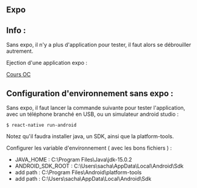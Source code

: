 ## Expo

## Info :

Sans expo, il n'y a plus d'application pour tester, il faut alors se débrouiller autrement.


Ejection d'une application expo  :


[Cours OC](https://openclassrooms.com/fr/courses/4902061-developpez-une-application-mobile-react-native/4959616-formalisez-votre-application-pour-utiliser-les-composants-du-device)


## Configuration d'environnement sans expo :

Sans expo, il faut lancer la commande suivante pour tester l'application, avec un téléphone branché en USB, ou un simulateur android studio :

    $ react-native run-android

Notez qu'il faudra installer java, un SDK, ainsi que la platform-tools.

Configurer les variable d'environnement ( avec les bons fichiers ) :

- JAVA_HOME : C:\Program Files\Java\jdk-15.0.2
- ANDROID_SDK_ROOT : C:\Users\sacha\AppData\Local\Android\Sdk
- add path : C:\Program Files\Android\platform-tools
- add path : C:\Users\sacha\AppData\Local\Android\Sdk
